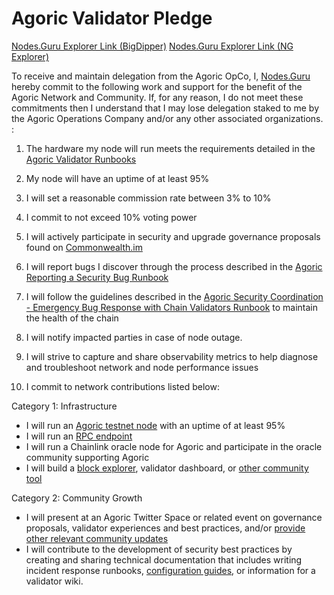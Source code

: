 # Agoric Validator Pledge
[Nodes.Guru Explorer Link (BigDipper)](https://main.explorer.agoric.net/validator/agoricvaloper1w2fe5lu8jp02xtaxlak0456fjthe588xwqjmaz)
[Nodes.Guru Explorer Link (NG Explorer)](https://explorer.agoric.nodes.guru/validator/agoricvaloper1w2fe5lu8jp02xtaxlak0456fjthe588xwqjmaz)

To receive and maintain delegation from the Agoric OpCo, I, [Nodes.Guru](https://stake.nodes.guru) hereby commit to the following work and support for the benefit of the Agoric Network and Community. If, for any reason, I do not meet these commitments then I understand that I may lose delegation staked to me by the Agoric Operations Company and/or any other associated organizations. :

1. The hardware my node will run meets the requirements detailed in the [Agoric Validator Runbooks](https://github.com/Agoric/agoric-sdk/wiki/Runbook:-Recommended-Hardware-Baseline-for-Node-Operation)

2. My node will have an uptime of at least 95%

3. I will set a reasonable commission rate between 3% to 10%

4. I commit to not exceed 10% voting power

5. I will actively participate in security and upgrade governance proposals found on [Commonwealth.im](https://commonwealth.im/agoric)

6. I will report bugs I discover through the process described in the [Agoric Reporting a Security Bug Runbook](https://github.com/Agoric/agoric-sdk/wiki/Runbook:-Reporting-a-Security-Bug)

7. I will follow the guidelines described in the [Agoric Security Coordination - Emergency Bug Response with Chain Validators Runbook](https://github.com/Agoric/agoric-sdk/wiki/Runbook:-Security-Coordination---Emergency-Bug-Response-with-Chain-Validators) to maintain the health of the chain

8. I will notify impacted parties in case of node outage.

9. I will strive to capture and share observability metrics to help diagnose and troubleshoot network and node performance issues

10. I commit to network contributions listed below:

Category 1: Infrastructure

 - I will run an [Agoric testnet node](https://devnet.explorer.agoric.net/validator/agoricvaloper1l59wfskgu2564m6e7wmd20e3wyn0d0h8qsyrc5) with an uptime of at least 95%
 - I will run an [RPC endpoint](https://devnet.rpc.agoric.nodes.guru/)
 - I will run a Chainlink oracle node for Agoric and participate in the oracle community supporting Agoric
 - I will build a [block explorer](https://explorer.agoric.nodes.guru/), validator dashboard, or [other community tool](https://github.com/kinrokinro?tab=repositories&q=agoric)

Category 2: Community Growth
  - I will present at an Agoric Twitter Space or related event on governance proposals, validator experiences and best practices, and/or [provide other relevant community updates](https://t.me/agoricrussian)
  - I will contribute to the development of security best practices by creating and sharing technical documentation that includes writing incident response runbooks, [configuration guides](https://nodes.guru/agoric/setup-guide/en), or information for a validator wiki.
